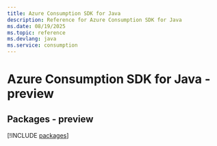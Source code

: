 ```yaml
---
title: Azure Consumption SDK for Java
description: Reference for Azure Consumption SDK for Java
ms.date: 08/19/2025
ms.topic: reference
ms.devlang: java
ms.service: consumption
---
```

# Azure Consumption SDK for Java - preview
## Packages - preview
[!INCLUDE [packages](consumption-index.md)]